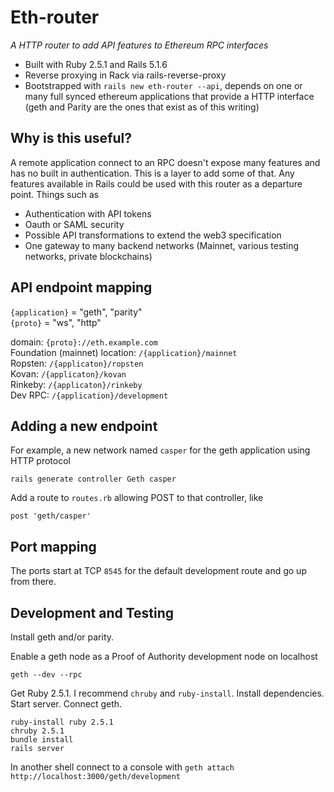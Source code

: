 # Eth-router

*A HTTP router to add API features to Ethereum RPC interfaces*

* Built with Ruby 2.5.1 and Rails 5.1.6
* Reverse proxying in Rack via rails-reverse-proxy
* Bootstrapped with `rails new eth-router --api`, depends on one or many full synced ethereum applications that provide a HTTP interface (geth and Parity are the ones that exist as of this writing)

## Why is this useful?

A remote application connect to an RPC doesn't expose many features and has no built in authentication. This is a layer to add some of that. Any features available in Rails could be used with this router as a departure point. Things such as

* Authentication with API tokens
* Oauth or SAML security
* Possible API transformations to extend the web3 specification
* One gateway to many backend networks (Mainnet, various testing networks, private blockchains)

## API endpoint mapping

`{application}` = "geth", "parity"  
`{proto}` = "ws", "http"  

domain: `{proto}://eth.example.com`  
Foundation (mainnet) location: `/{application}/mainnet`  
Ropsten: `/{applicaton}/ropsten`  
Kovan: `/{applicaton}/kovan`  
Rinkeby: `/{applicaton}/rinkeby`  
Dev RPC: `/{application}/development`

## Adding a new endpoint

For example, a new network named `casper` for the geth application using HTTP protocol

`rails generate controller Geth casper`

Add a route to `routes.rb` allowing  POST to that controller, like

`post 'geth/casper'`

## Port mapping

The ports start at TCP `8545` for the default development route and go up from there.

## Development and Testing

Install geth and/or parity.

Enable a geth node as a Proof of Authority development node on localhost

`geth --dev --rpc`

Get Ruby 2.5.1. I recommend `chruby` and `ruby-install`. Install dependencies. Start server. Connect geth.

```
ruby-install ruby 2.5.1
chruby 2.5.1
bundle install
rails server
```

In another shell connect to a console with `geth attach http://localhost:3000/geth/development`